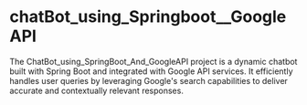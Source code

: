 # chatBot_using_Springboot__GoogleAPI
The ChatBot_using_SpringBoot_And_GoogleAPI project is a dynamic chatbot built with Spring Boot and integrated with Google API services. It efficiently handles user queries by leveraging Google's search capabilities to deliver accurate and contextually relevant responses.
